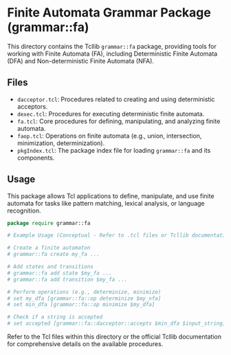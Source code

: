 # Finite Automata Grammar Package (grammar::fa)

This directory contains the Tcllib `grammar::fa` package, providing tools for working with Finite Automata (FA), including Deterministic Finite Automata (DFA) and Non-deterministic Finite Automata (NFA).

## Files

*   `dacceptor.tcl`: Procedures related to creating and using deterministic acceptors.
*   `dexec.tcl`: Procedures for executing deterministic finite automata.
*   `fa.tcl`: Core procedures for defining, manipulating, and analyzing finite automata.
*   `faop.tcl`: Operations on finite automata (e.g., union, intersection, minimization, determinization).
*   `pkgIndex.tcl`: The package index file for loading `grammar::fa` and its components.

## Usage

This package allows Tcl applications to define, manipulate, and use finite automata for tasks like pattern matching, lexical analysis, or language recognition.

```tcl
package require grammar::fa

# Example Usage (Conceptual - Refer to .tcl files or Tcllib documentation)

# Create a finite automaton
# grammar::fa create my_fa ...

# Add states and transitions
# grammar::fa add state $my_fa ...
# grammar::fa add transition $my_fa ...

# Perform operations (e.g., determinize, minimize)
# set my_dfa [grammar::fa::op determinize $my_nfa]
# set min_dfa [grammar::fa::op minimize $my_dfa]

# Check if a string is accepted
# set accepted [grammar::fa::dacceptor::accepts $min_dfa $input_string]
```

Refer to the Tcl files within this directory or the official Tcllib documentation for comprehensive details on the available procedures. 